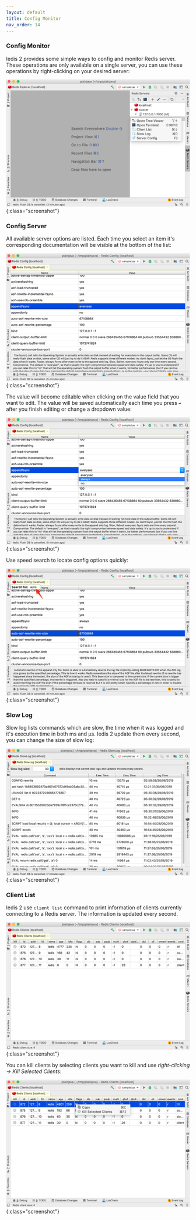 ```yaml
---
layout: default
title: Config Monitor
nav_order: 14
---
```


### Config Monitor
Iedis 2 provides some simple ways to config and monitor Redis server.
These operations are only available on a single server, you can use these operations by right-clicking on
your desired server:

![menu](/assets/images/config-monitor/menu2.png){:class="screenshot"}

### Config Server
All available server options are listed. Each time you select an item it's corresponding documentation will be visible
at the bottom of the list:

![server options](/assets/images/config-monitor/server-options2.png){:class="screenshot"}

The value will become editable when clicking on the value field that you want to edit. The value will be saved automatically each
time you press ```↩``` after you finish editing or change a dropdown value:

![edit server option](/assets/images/config-monitor/edit-server-option2.png){:class="screenshot"}

Use speed search to locate config options quickly:

![speed search](/assets/images/config-monitor/speed-search2.png){:class="screenshot"}

### Slow Log
Slow log lists commands which are slow, the time when it was logged and it's execution time in both ms and µs. 
Iedis 2 update them every second, you can change the size of slow log:

![slow log](/assets/images/config-monitor/slow-log2.png){:class="screenshot"}

### Client List
Iedis 2 use ```client list``` command to print information of clients currently connecting to a Redis server.
The information is updated every second.

![client list](/assets/images/config-monitor/client-list2.png){:class="screenshot"}

You can kill clients by selecting clients you want to kill and use *right-clicking -> Kill Selected Clients*:

![kill clients](/assets/images/config-monitor/kill-clients2.png){:class="screenshot"}